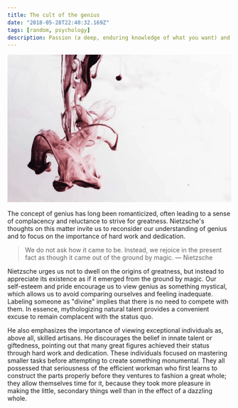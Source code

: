 ```yaml
---
title: The cult of the genius
date: "2018-05-28T22:40:32.169Z"
tags: [random, psychology]
description: Passion (a deep, enduring knowledge of what you want) and perseverance (hard work and resilience).
---
```


![Cult of genius](./cult.png)

The concept of genius has long been romanticized, often leading to a sense of complacency and reluctance to strive for greatness. Nietzsche's thoughts on this matter invite us to reconsider our understanding of genius and to focus on the importance of hard work and dedication.

> We do not ask how it came to be. Instead, we rejoice in the present fact as though it came out of the ground by magic. — Nietzsche

Nietzsche urges us not to dwell on the origins of greatness, but instead to appreciate its existence as if it emerged from the ground by magic. Our self-esteem and pride encourage us to view genius as something mystical, which allows us to avoid comparing ourselves and feeling inadequate. Labeling someone as "divine" implies that there is no need to compete with them. In essence, mythologizing natural talent provides a convenient excuse to remain complacent with the status quo.

He also emphasizes the importance of viewing exceptional individuals as, above all, skilled artisans. He discourages the belief in innate talent or giftedness, pointing out that many great figures achieved their status through hard work and dedication. These individuals focused on mastering smaller tasks before attempting to create something monumental. They all possessed that seriousness of the efficient workman who first learns to construct the parts properly before they ventures to fashion a great whole; they allow themselves time for it, because they took more pleasure in making the little, secondary things well than in the effect of a dazzling whole.
